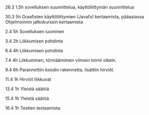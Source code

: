 ﻿26.3	1,5h sovelluksen suunnittelua, käyttöliittymän suunnittelua

30.3	5h Graafisten käyttöliittymien (Javafx) kertaamista, pääasiassa Ohjelmoinnin jatkokurssin kertaamista

2.4	5h Sovelluksen luominen

3.4	2h Liikkumisen pohdinta

6.4	4h Liikkumisen pohdinta

7.4	4h Liikkuminen, törmäämimen viimein toimii oikein.

9.4	6h Parannettiin koodin rakennetta, lisättiin hirviöt.

11.4	1h Hirviöt liikkuvat

13.4	1h Yleistä säätöä

15.4	1h Yleistä säätöä

16.4	1h Testien testaamista